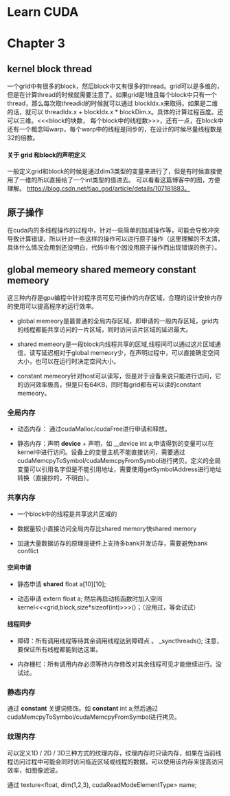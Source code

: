 # Learn CUDA

  

# Chapter 3

  

## kernel block thread

  

一个grid中有很多的block，然后block中又有很多的thread。grid可以是多维的，但是在计算thread的时候就需要注意了。如果grid是1维且每个block中只有一个thread，那么每次取threadid的时候就可以通过 blockIdx.x来取得。如果是二维的话，就可以 threadIdx.x + blockIdx.x * blockDim.x。具体的计算过程百度。还可以三维。<<<block的块数， 每个block中的线程数>>>，还有一点，在block中还有一个概念叫warp，每个warp中的线程是同步的，在设计的时候尽量线程数是32的倍数。

#### 关于 grid 和block的声明定义

一般定义grid和block的时候是通过dim3类型的变量来进行了，但是有时候直接使用了一维的所以直接给了一个int类型的值进去。
可以看看这篇博客中的图，方便理解。
https://blog.csdn.net/tiao_god/article/details/107181883。


  

## 原子操作

  

在cuda内的多线程操作的过程中，针对一些简单的加减操作等，可能会导致冲突导致计算错误，所以针对一些这样的操作可以进行原子操作（这里理解的不太清，具体什么情况会用到还没明白，代码中有个因没用原子操作而出现错误的例子）。

  

## global memeory shared memeory constant memeory

  

这三种内存是gpu编程中针对程序员可见可操作的内存区域，合理的设计安排内存的使用可以提高程序的运行效率。

- global memeory是最普通的全局内存区域，即申请的一般内存区域，grid内的线程都能共享访问的一片区域，同时访问该片区域的延迟最大。

- shared memeory是一段block内线程共享的区域,线程间可以通过这片区域通信，读写延迟相对于global memeory少，在声明过程中，可以直接确定空间大小，也可以在运行时决定空间大小。

- constant memeory针对host可以读写，但是对于设备来说只能进行访问，它的访问效率极高，但是只有64KB，同时每grid都有可以读的constant memeory。

  

### 全局内存

- 动态内存： 通过cudaMalloc/cudaFree进行申请和释放。

- 静态内存：声明 __device__ + 声明，如 __device int a;申请得到的变量可以在kernel中进行访问。设备上的变量主机不能直接访问，需要通过cudaMemcpyToSymbol/cudaMemcpyFromSymbol进行拷贝。定义的全局变量可以引用名字但是不能引用地址，需要使用getSymbolAddress进行地址转换（直接抄的，不明白）。

  

### 共享内存

  

- 一个block中的线程是共享这片区域的

- 数据量较小直接访问全局内存比shared memory快shared memory

- 加速大量数据访存的原理是硬件上支持多bank并发访存，需要避免bank conflict

  

#### 空间申请

  

- 静态申请 __shared__ float a[10][10];

- 动态申请 extern float a; 然后再启动核函数时加入空间 kernel<<<grid,block,size*sizeof(int)>>>()；（没用过，等会试试）

  

#### 线程同步

  

- 障碍：所有调用线程等待其余调用线程达到障碍点 。 _syncthreads(); 注意，要保证所有线程都能到达这里。

- 内存栅栏：所有调用内存必须等待内存修改对其余线程可见才能继续进行。没试过。

  

### 静态内存

通过 __constant__ 关键词修饰。如 __constant__ int a;然后通过 cudaMemcpyToSymbol/cudaMemcpyFromSymbol进行拷贝。

  

### 纹理内存

  

可以定义1D / 2D / 3D三种方式的纹理内存，纹理内存时只读内存，如果在当前线程访问过程中可能会同时访问临近区域或线程的数据，可以使用该内存来提高访问效率，如图像滤波。

通过 texture<float, dim(1,2,3), cudaReadModeElementType> name;